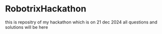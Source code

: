 # RobotrixHackathon
this is repositry of my hackathon which is on 21 dec 2024
all questions and solutions will be here 
